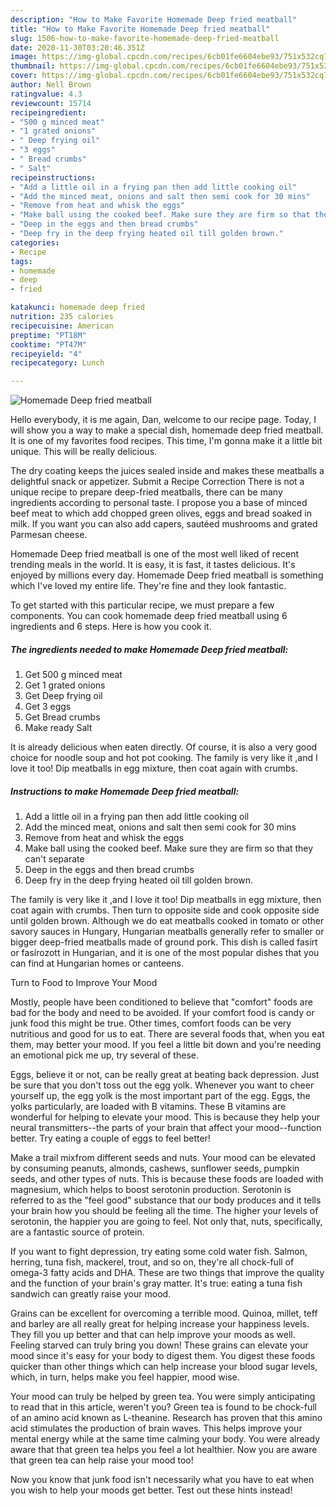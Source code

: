 ```yaml
---
description: "How to Make Favorite Homemade Deep fried meatball"
title: "How to Make Favorite Homemade Deep fried meatball"
slug: 1506-how-to-make-favorite-homemade-deep-fried-meatball
date: 2020-11-30T03:20:46.351Z
image: https://img-global.cpcdn.com/recipes/6cb01fe6604ebe93/751x532cq70/homemade-deep-fried-meatball-recipe-main-photo.jpg
thumbnail: https://img-global.cpcdn.com/recipes/6cb01fe6604ebe93/751x532cq70/homemade-deep-fried-meatball-recipe-main-photo.jpg
cover: https://img-global.cpcdn.com/recipes/6cb01fe6604ebe93/751x532cq70/homemade-deep-fried-meatball-recipe-main-photo.jpg
author: Nell Brown
ratingvalue: 4.3
reviewcount: 15714
recipeingredient:
- "500 g minced meat"
- "1 grated onions"
- " Deep frying oil"
- "3 eggs"
- " Bread crumbs"
- " Salt"
recipeinstructions:
- "Add a little oil in a frying pan then add little cooking oil"
- "Add the minced meat, onions and salt then semi cook for 30 mins"
- "Remove from heat and whisk the eggs"
- "Make ball using the cooked beef. Make sure they are firm so that they can&#39;t separate"
- "Deep in the eggs and then bread crumbs"
- "Deep fry in the deep frying heated oil till golden brown."
categories:
- Recipe
tags:
- homemade
- deep
- fried

katakunci: homemade deep fried 
nutrition: 235 calories
recipecuisine: American
preptime: "PT18M"
cooktime: "PT47M"
recipeyield: "4"
recipecategory: Lunch

---
```



![Homemade Deep fried meatball](https://img-global.cpcdn.com/recipes/6cb01fe6604ebe93/751x532cq70/homemade-deep-fried-meatball-recipe-main-photo.jpg)

Hello everybody, it is me again, Dan, welcome to our recipe page. Today, I will show you a way to make a special dish, homemade deep fried meatball. It is one of my favorites food recipes. This time, I'm gonna make it a little bit unique. This will be really delicious.

The dry coating keeps the juices sealed inside and makes these meatballs a delightful snack or appetizer. Submit a Recipe Correction There is not a unique recipe to prepare deep-fried meatballs, there can be many ingredients according to personal taste. I propose you a base of minced beef meat to which add chopped green olives, eggs and bread soaked in milk. If you want you can also add capers, sautéed mushrooms and grated Parmesan cheese.

Homemade Deep fried meatball is one of the most well liked of recent trending meals in the world. It is easy, it is fast, it tastes delicious. It's enjoyed by millions every day. Homemade Deep fried meatball is something which I've loved my entire life. They're fine and they look fantastic.


To get started with this particular recipe, we must prepare a few components. You can cook homemade deep fried meatball using 6 ingredients and 6 steps. Here is how you cook it.

<!--inarticleads1-->

##### The ingredients needed to make Homemade Deep fried meatball:

1. Get 500 g minced meat
1. Get 1 grated onions
1. Get  Deep frying oil
1. Get 3 eggs
1. Get  Bread crumbs
1. Make ready  Salt


It is already delicious when eaten directly. Of course, it is also a very good choice for noodle soup and hot pot cooking. The family is very like it ,and I love it too! Dip meatballs in egg mixture, then coat again with crumbs. 

<!--inarticleads2-->

##### Instructions to make Homemade Deep fried meatball:

1. Add a little oil in a frying pan then add little cooking oil
1. Add the minced meat, onions and salt then semi cook for 30 mins
1. Remove from heat and whisk the eggs
1. Make ball using the cooked beef. Make sure they are firm so that they can&#39;t separate
1. Deep in the eggs and then bread crumbs
1. Deep fry in the deep frying heated oil till golden brown.


The family is very like it ,and I love it too! Dip meatballs in egg mixture, then coat again with crumbs. Then turn to opposite side and cook opposite side until golden brown. Although we do eat meatballs cooked in tomato or other savory sauces in Hungary, Hungarian meatballs generally refer to smaller or bigger deep-fried meatballs made of ground pork. This dish is called fasírt or fasírozott in Hungarian, and it is one of the most popular dishes that you can find at Hungarian homes or canteens. 

Turn to Food to Improve Your Mood


Mostly, people have been conditioned to believe that "comfort" foods are bad for the body and need to be avoided. If your comfort food is candy or junk food this might be true. Other times, comfort foods can be very nutritious and good for us to eat. There are several foods that, when you eat them, may better your mood. If you feel a little bit down and you're needing an emotional pick me up, try several of these.

Eggs, believe it or not, can be really great at beating back depression. Just be sure that you don't toss out the egg yolk. Whenever you want to cheer yourself up, the egg yolk is the most important part of the egg. Eggs, the yolks particularly, are loaded with B vitamins. These B vitamins are wonderful for helping to elevate your mood. This is because they help your neural transmitters--the parts of your brain that affect your mood--function better. Try eating a couple of eggs to feel better!

Make a trail mixfrom different seeds and nuts. Your mood can be elevated by consuming peanuts, almonds, cashews, sunflower seeds, pumpkin seeds, and other types of nuts. This is because these foods are loaded with magnesium, which helps to boost serotonin production. Serotonin is referred to as the "feel good" substance that our body produces and it tells your brain how you should be feeling all the time. The higher your levels of serotonin, the happier you are going to feel. Not only that, nuts, specifically, are a fantastic source of protein.

If you want to fight depression, try eating some cold water fish. Salmon, herring, tuna fish, mackerel, trout, and so on, they're all chock-full of omega-3 fatty acids and DHA. These are two things that improve the quality and the function of your brain's gray matter. It's true: eating a tuna fish sandwich can greatly raise your mood. 

Grains can be excellent for overcoming a terrible mood. Quinoa, millet, teff and barley are all really great for helping increase your happiness levels. They fill you up better and that can help improve your moods as well. Feeling starved can truly bring you down! These grains can elevate your mood since it's easy for your body to digest them. You digest these foods quicker than other things which can help increase your blood sugar levels, which, in turn, helps make you feel happier, mood wise.

Your mood can truly be helped by green tea. You were simply anticipating to read that in this article, weren't you? Green tea is found to be chock-full of an amino acid known as L-theanine. Research has proven that this amino acid stimulates the production of brain waves. This helps improve your mental energy while at the same time calming your body. You were already aware that that green tea helps you feel a lot healthier. Now you are aware that green tea can help raise your mood too!

Now you know that junk food isn't necessarily what you have to eat when you wish to help your moods get better. Test out  these hints  instead!

